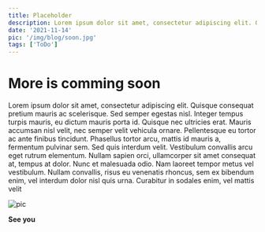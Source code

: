```yaml
---
title: Placeholder
description: Lorem ipsum dolor sit amet, consectetur adipiscing elit. Quisque consequat pretium mauris ac scelerisque. Sed semper egestas nisl. Integer tempus turpis mauris, eu dictum mauris porta id.
date: '2021-11-14'
pic: '/img/blog/soon.jpg'
tags: ['ToDo']
---
```


# More is comming soon

Lorem ipsum dolor sit amet, consectetur adipiscing elit. Quisque consequat pretium mauris ac scelerisque. Sed semper egestas nisl. Integer tempus turpis mauris, eu dictum mauris porta id. Quisque nec ultricies erat. Mauris accumsan nisl velit, nec semper velit vehicula ornare. Pellentesque eu tortor ac ante finibus tincidunt. Phasellus tortor arcu, mattis id mauris a, fermentum pulvinar sem. Sed quis interdum velit. Vestibulum convallis arcu eget rutrum elementum. Nullam sapien orci, ullamcorper sit amet consequat at, tempus at dolor. Nunc et malesuada odio. Nam laoreet tempor metus vel vestibulum. Nullam convallis, risus eu venenatis rhoncus, sem ex bibendum enim, vel interdum dolor nisl quis urna. Curabitur in sodales enim, vel mattis velit

![pic](/img/blog/soon.jpg)

**See you**